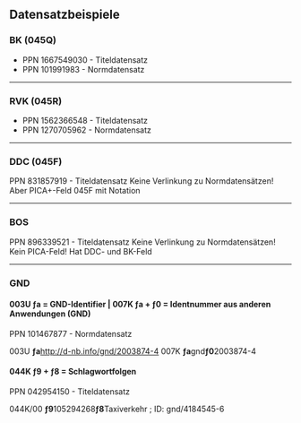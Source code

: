 ## Datensatzbeispiele

### BK (045Q)

- PPN 1667549030 - Titeldatensatz
- PPN 101991983 - Normdatensatz

---
### RVK (045R)

- PPN 1562366548 - Titeldatensatz
- PPN 1270705962 - Normdatensatz

---
### DDC (045F)

PPN 831857919 - Titeldatensatz
Keine Verlinkung zu Normdatensätzen!
Aber PICA+-Feld 045F mit Notation

---
### BOS

PPN 896339521 - Titeldatensatz
Keine Verlinkung zu Normdatensätzen!
Kein PICA-Feld!
Hat DDC- und BK-Feld

---
### GND
#### 003U ƒa = GND-Identifier | 007K ƒa +  ƒ0 = Identnummer aus anderen Anwendungen (GND) 

PPN 101467877 - Normdatensatz

003U **ƒa**http://d-nb.info/gnd/2003874-4
007K **ƒa**gnd**ƒ0**2003874-4
 


#### 044K ƒ9 + ƒ8 = Schlagwortfolgen

PPN 042954150 - Titeldatensatz

044K/00 **ƒ9**105294268**ƒ8**Taxiverkehr ; ID: gnd/4184545-6





